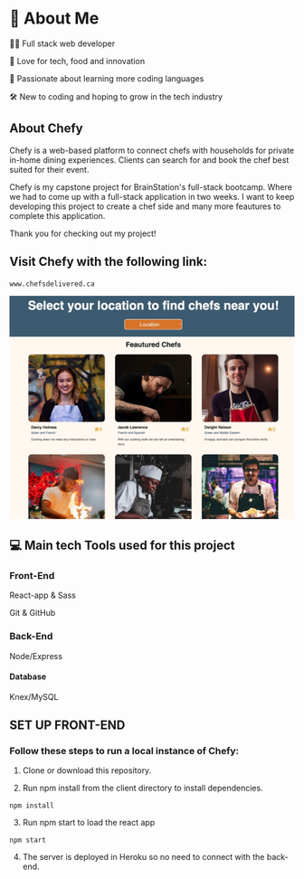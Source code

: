 # 👾 About Me

👩‍💻 Full stack web developer

🧠 Love for tech, food and innovation

💓 Passionate about learning more coding languages

🛠️ New to coding and hoping to grow in the tech industry

## About Chefy

Chefy is a web-based platform to connect chefs with households for private in-home dining experiences. Clients can search for and book the chef best suited for their event.

Chefy is my capstone project for BrainStation's full-stack bootcamp. Where we had to come up with a full-stack application in two weeks. I want to keep developing this project to create a chef side and many more feautures to complete this application.

Thank you for checking out my project!

## Visit Chefy with the following link:

```
www.chefsdelivered.ca

```

![Alt text](/src/assets/images/chefy-home.jpg "Chefy Home Page")

## 💻 Main tech Tools used for this project

### Front-End

React-app & Sass

Git & GitHub

### Back-End

Node/Express

#### Database

Knex/MySQL

## SET UP FRONT-END

### Follow these steps to run a local instance of Chefy:

1. Clone or download this repository.

2. Run npm install from the client directory to install dependencies.

```
npm install
```

3. Run npm start to load the react app

```
npm start
```

4. The server is deployed in Heroku so no need to connect with the back-end.

